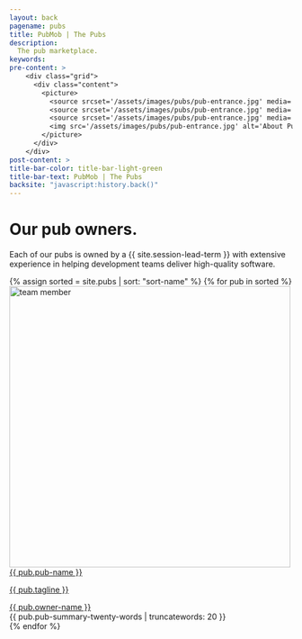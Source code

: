 ```yaml
---
layout: back
pagename: pubs
title: PubMob | The Pubs
description:
  The pub marketplace.
keywords:
pre-content: >
    <div class="grid">
      <div class="content">
        <picture>
          <source srcset='/assets/images/pubs/pub-entrance.jpg' media='(max-width: 1080px)'>
          <source srcset='/assets/images/pubs/pub-entrance.jpg' media='(min-width: 960px)'>
          <source srcset='/assets/images/pubs/pub-entrance.jpg' media='(min-width: 830px'>
          <img src='/assets/images/pubs/pub-entrance.jpg' alt='About PubMob'>
        </picture>
      </div>
    </div>
post-content: >
title-bar-color: title-bar-light-green
title-bar-text: PubMob | The Pubs
backsite: "javascript:history.back()"
---
```

<div class="container">
	<div class="row">
    <h1 class="text-center">Our pub owners.</h1>
    <p>Each of our pubs is owned by a {{ site.session-lead-term }} with extensive experience in helping development teams deliver high-quality software.</p>
    <div class="pub-owners">
      {% assign sorted = site.pubs | sort: "sort-name" %}
      {% for pub in sorted %}
      <div class="team-member">
        <div class="team-img">
          <a href="/pubs/{{ pub.session-lead-id }}">
            <img src="/assets/images/pubs/{{ pub.session-lead-id }}.{{ pub.session-lead-photo-extension }}" width="500" height="500" alt="team member" class="img-responsive">
          </a>
          <div class="team-hover">
            <a href="/pubs/{{ pub.session-lead-id }}">
              <span class="team-title">{{ pub.pub-name }}</span>
            </a>
            <a href="/pubs/{{ pub.session-lead-id }}"><p>{{ pub.tagline }}</p></a>
          </div>
        </div>
        <div class="owner-name">
          <span><a href="/pubs/{{ pub.session-lead-id }}">{{ pub.owner-name }}</a></span>
        </div>
        <div class="team-summary">
          <span>{{ pub.pub-summary-twenty-words | truncatewords: 20 }}</span>
        </div>
      </div>
   	  {% endfor %}
    </div>
  </div>
</div>		
